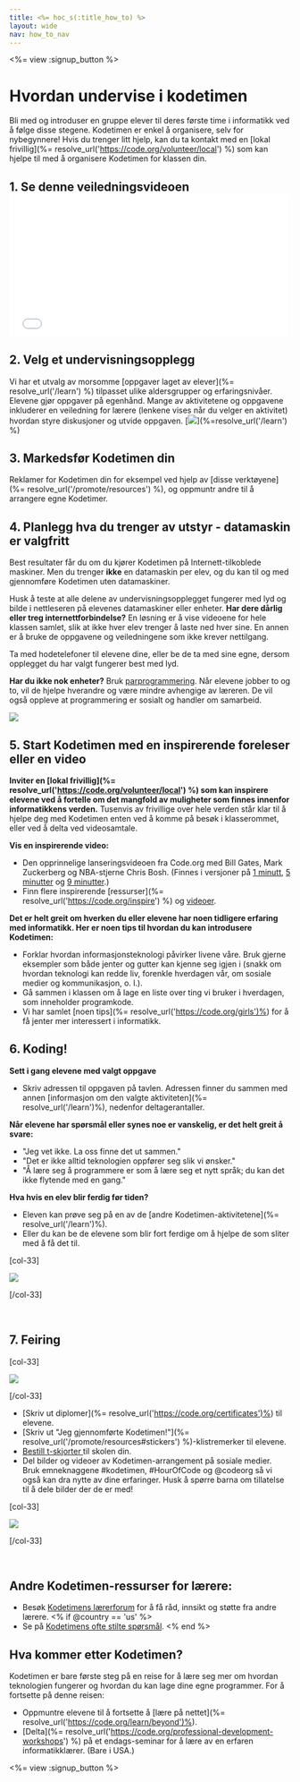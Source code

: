 ```yaml
---
title: <%= hoc_s(:title_how_to) %>
layout: wide
nav: how_to_nav
---
```

<%= view :signup_button %>

<h1>Hvordan undervise i kodetimen </h1>

Bli med og introduser en gruppe elever til deres første time i informatikk ved å følge disse stegene. Kodetimen er enkel å organisere, selv for nybegynnere! Hvis du trenger litt hjelp, kan du ta kontakt med en [lokal frivillig](%= resolve_url('https://code.org/volunteer/local') %) som kan hjelpe til med å organisere Kodetimen for klassen din.

## 1. Se denne veiledningsvideoen <iframe width="500" height="255" src="//www.youtube.com/embed/SrnvvWDm73k" frameborder="0" allowfullscreen mark="crwd-mark"></iframe> 

## 2. Velg et undervisningsopplegg

Vi har et utvalg av morsomme [oppgaver laget av elever](%= resolve_url('/learn') %) tilpasset ulike aldersgrupper og erfaringsnivåer. Elevene gjør oppgaver på egenhånd. Mange av aktivitetene og oppgavene inkluderer en veiledning for lærere (lenkene vises når du velger en aktivitet) hvordan styre diskusjoner og utvide oppgaven. [![](/images/fit-700/tutorials.png)](%=resolve_url('/learn') %)

## 3. Markedsfør Kodetimen din

Reklamer for Kodetimen din for eksempel ved hjelp av [disse verktøyene](%= resolve_url('/promote/resources') %), og oppmuntr andre til å arrangere egne Kodetimer.

## 4. Planlegg hva du trenger av utstyr - datamaskin er valgfritt

Best resultater får du om du kjører Kodetimen på Internett-tilkoblede maskiner. Men du trenger **ikke** en datamaskin per elev, og du kan til og med gjennomføre Kodetimen uten datamaskiner.

Husk å teste at alle delene av undervisningsopplegget fungerer med lyd og bilde i nettleseren på elevenes datamaskiner eller enheter. **Har dere dårlig eller treg internettforbindelse?** En løsning er å vise videoene for hele klassen samlet, slik at ikke hver elev trenger å laste ned hver sine. En annen er å bruke de oppgavene og veiledningene som ikke krever nettilgang.

Ta med hodetelefoner til elevene dine, eller be de ta med sine egne, dersom opplegget du har valgt fungerer best med lyd.

**Har du ikke nok enheter?** Bruk [parprogrammering](https://www.youtube.com/watch?v=vgkahOzFH2Q). Når elevene jobber to og to, vil de hjelpe hverandre og være mindre avhengige av læreren. De vil også oppleve at programmering er sosialt og handler om samarbeid.

<img src="/images/fit-350/group_ipad.jpg" />

## 5. Start Kodetimen med en inspirerende foreleser eller en video

**Inviter en [lokal frivillig](%= resolve_url('https://code.org/volunteer/local') %) som kan inspirere elevene ved å fortelle om det mangfold av muligheter som finnes innenfor informatikkens verden.** Tusenvis av frivillige over hele verden står klar til å hjelpe deg med Kodetimen enten ved å komme på besøk i klasserommet, eller ved å delta ved videosamtale.

**Vis en inspirerende video:**

- Den opprinnelige lanseringsvideoen fra Code.org med Bill Gates, Mark Zuckerberg og NBA-stjerne Chris Bosh. (Finnes i versjoner på [1 minutt](https://www.youtube.com/watch?v=qYZF6oIZtfc), [5 minutter](https://www.youtube.com/watch?v=nKIu9yen5nc) og [9 minutter](https://www.youtube.com/watch?v=dU1xS07N-FA).)
- Finn flere inspirerende [ressurser](%= resolve_url('https://code.org/inspire') %) og [videoer](https://www.youtube.com/playlist?list=PLzdnOPI1iJNfpD8i4Sx7U0y2MccnrNZuP).

**Det er helt greit om hverken du eller elevene har noen tidligere erfaring med informatikk. Her er noen tips til hvordan du kan introdusere Kodetimen:**

- Forklar hvordan informasjonsteknologi påvirker livene våre. Bruk gjerne eksempler som både jenter og gutter kan kjenne seg igjen i (snakk om hvordan teknologi kan redde liv, forenkle hverdagen vår, om sosiale medier og kommunikasjon, o. l.).
- Gå sammen i klassen om å lage en liste over ting vi bruker i hverdagen, som inneholder programkode.
- Vi har samlet [noen tips](%= resolve_url('https://code.org/girls')%) for å få jenter mer interessert i informatikk.

## 6. Koding!

**Sett i gang elevene med valgt oppgave**

- Skriv adressen til oppgaven på tavlen. Adressen finner du sammen med annen [informasjon om den valgte aktiviteten](%= resolve_url('/learn')%), nedenfor deltagerantaller.

**Når elevene har spørsmål eller synes noe er vanskelig, er det helt greit å svare:**

- "Jeg vet ikke. La oss finne det ut sammen."
- "Det er ikke alltid teknologien oppfører seg slik vi ønsker."
- "Å lære seg å programmere er som å lære seg et nytt språk; du kan det ikke flytende med en gang."

**Hva hvis en elev blir ferdig før tiden?**

- Eleven kan prøve seg på en av de [andre Kodetimen-aktivitetene](%= resolve_url('/learn')%).
- Eller du kan be de elevene som blir fort ferdige om å hjelpe de som sliter med å få det til.

[col-33]

![](/images/fit-250/highschoolgirls.jpeg)

[/col-33]

<p style="clear:both">&nbsp;</p>

## 7. Feiring

[col-33]

![](/images/fit-300/boy-certificate.jpg)

[/col-33]

- [Skriv ut diplomer](%= resolve_url('https://code.org/certificates')%) til elevene.
- [Skriv ut "Jeg gjennomførte Kodetimen!"](%= resolve_url('/promote/resources#stickers') %)-klistremerker til elevene.
- [Bestill t-skjorter ](http://blog.code.org/post/132608499493/hour-of-code-shirts-and-more)til skolen din.
- Del bilder og videoer av Kodetimen-arrangement på sosiale medier. Bruk emneknaggene #kodetimen, #HourOfCode og @codeorg så vi også kan dra nytte av dine erfaringer. Husk å spørre barna om tillatelse til å dele bilder der de er med!

[col-33]

![](/images/fit-260/highlight-certificates.jpg)

[/col-33]

<p style="clear:both">&nbsp;</p>

## Andre Kodetimen-ressurser for lærere:

- Besøk [Kodetimens lærerforum](http://forum.code.org/c/plc/hour-of-code) for å få råd, innsikt og støtte fra andre lærere. <% if @country == 'us' %>
- Se på [Kodetimens ofte stilte spørsmål](https://support.code.org/hc/en-us/categories/200147083-Hour-of-Code). <% end %>

## Hva kommer etter Kodetimen?

Kodetimen er bare første steg på en reise for å lære seg mer om hvordan teknologien fungerer og hvordan du kan lage dine egne programmer. For å fortsette på denne reisen:

- Oppmuntre elevene til å fortsette å [lære på nettet](%= resolve_url('https://code.org/learn/beyond')%).
- [Delta](%= resolve_url('https://code.org/professional-development-workshops') %) på et endags-seminar for å lære av en erfaren informatikklærer. (Bare i USA.)

<%= view :signup_button %>